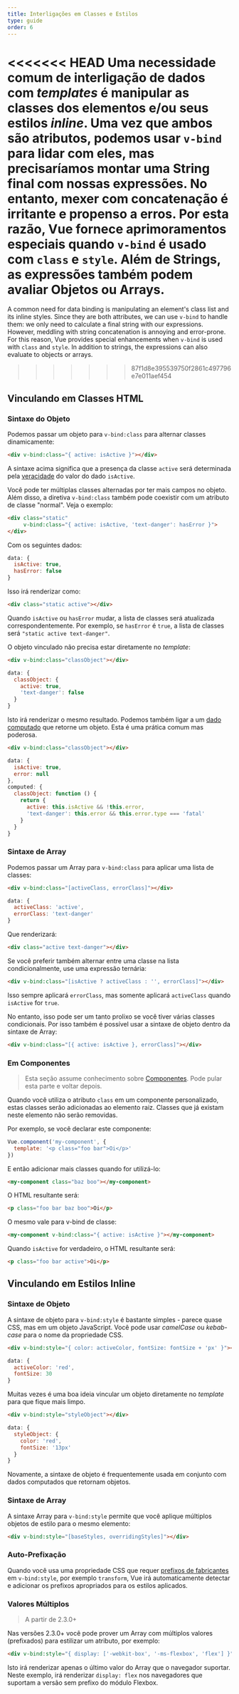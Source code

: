 ```yaml
---
title: Interligações em Classes e Estilos
type: guide
order: 6
---
```


<<<<<<< HEAD
Uma necessidade comum de interligação de dados com _templates_ é manipular as classes dos elementos e/ou seus estilos _inline_. Uma vez que ambos são atributos, podemos usar `v-bind` para lidar com eles, mas precisaríamos montar uma String final com nossas expressões. No entanto, mexer com concatenação é irritante e propenso a erros. Por esta razão, Vue fornece aprimoramentos especiais quando `v-bind` é usado com `class` e `style`. Além de Strings, as expressões também podem avaliar Objetos ou Arrays.
=======
A common need for data binding is manipulating an element's class list and its inline styles. Since they are both attributes, we can use `v-bind` to handle them: we only need to calculate a final string with our expressions. However, meddling with string concatenation is annoying and error-prone. For this reason, Vue provides special enhancements when `v-bind` is used with `class` and `style`. In addition to strings, the expressions can also evaluate to objects or arrays.
>>>>>>> 87f1d8e395539750f2861c497796e7e011aef454

## Vinculando em Classes HTML

### Sintaxe do Objeto

Podemos passar um objeto para `v-bind:class` para alternar classes dinamicamente:

``` html
<div v-bind:class="{ active: isActive }"></div>
```

A sintaxe acima significa que a presença da classe `active` será determinada pela [veracidade](https://developer.mozilla.org/en-US/docs/Glossary/Truthy) do valor do dado `isActive`.

Você pode ter múltiplas classes alternadas por ter mais campos no objeto. Além disso, a diretiva `v-bind:class` também pode coexistir com um atributo de classe "normal". Veja o exemplo:

``` html
<div class="static"
     v-bind:class="{ active: isActive, 'text-danger': hasError }">
</div>
```

Com os seguintes dados:

``` js
data: {
  isActive: true,
  hasError: false
}
```

Isso irá renderizar como:

``` html
<div class="static active"></div>
```

Quando `isActive` ou `hasError` mudar, a lista de classes será atualizada correspondentemente. Por exemplo, se `hasError` é `true`, a lista de classes será `"static active text-danger"`.

O objeto vinculado não precisa estar diretamente no _template_:

``` html
<div v-bind:class="classObject"></div>
```
``` js
data: {
  classObject: {
    active: true,
    'text-danger': false
  }
}
```

Isto irá renderizar o mesmo resultado. Podemos também ligar a um [dado computado](computed.html) que retorne um objeto. Esta é uma prática comum mas poderosa.

``` html
<div v-bind:class="classObject"></div>
```
``` js
data: {
  isActive: true,
  error: null
},
computed: {
  classObject: function () {
    return {
      active: this.isActive && !this.error,
      'text-danger': this.error && this.error.type === 'fatal'
    }
  }
}
```

### Sintaxe de Array

Podemos passar um Array para `v-bind:class` para aplicar uma lista de classes:

``` html
<div v-bind:class="[activeClass, errorClass]"></div>
```
``` js
data: {
  activeClass: 'active',
  errorClass: 'text-danger'
}
```

Que renderizará:

``` html
<div class="active text-danger"></div>
```

Se você preferir também alternar entre uma classe na lista condicionalmente, use uma expressão ternária:

``` html
<div v-bind:class="[isActive ? activeClass : '', errorClass]"></div>
```

Isso sempre aplicará `errorClass`, mas somente aplicará `activeClass` quando `isActive` for `true`.

No entanto, isso pode ser um tanto prolixo se você tiver várias classes condicionais. Por isso também é possível usar a sintaxe de objeto dentro da sintaxe de Array:

``` html
<div v-bind:class="[{ active: isActive }, errorClass]"></div>
```

### Em Componentes

> Esta seção assume conhecimento sobre [Componentes](components.html). Pode pular esta parte e voltar depois.

Quando você utiliza o atributo `class` em um componente personalizado, estas classes serão adicionadas ao elemento raiz. Classes que já existam neste elemento não serão removidas.

Por exemplo, se você declarar este componente:

``` js
Vue.component('my-component', {
  template: '<p class="foo bar">Oi</p>'
})
```

E então adicionar mais classes quando for utilizá-lo:

``` html
<my-component class="baz boo"></my-component>
```

O HTML resultante será:

``` html
<p class="foo bar baz boo">Oi</p>
```

O mesmo vale para v-bind de classe:

``` html
<my-component v-bind:class="{ active: isActive }"></my-component>
```

Quando `isActive` for verdadeiro, o HTML resultante será:

``` html
<p class="foo bar active">Oi</p>
```

## Vinculando em Estilos Inline

### Sintaxe de Objeto

A sintaxe de objeto para `v-bind:style` é bastante simples - parece quase CSS, mas em um objeto JavaScript. Você pode usar _camelCase_ ou _kebab-case_ para o nome da propriedade CSS.

``` html
<div v-bind:style="{ color: activeColor, fontSize: fontSize + 'px' }"></div>
```
``` js
data: {
  activeColor: 'red',
  fontSize: 30
}
```

Muitas vezes é uma boa ideia vincular um objeto diretamente no _template_ para que fique mais limpo.

``` html
<div v-bind:style="styleObject"></div>
```
``` js
data: {
  styleObject: {
    color: 'red',
    fontSize: '13px'
  }
}
```

Novamente, a sintaxe de objeto é frequentemente usada em conjunto com dados computados que retornam objetos.

### Sintaxe de Array

A sintaxe Array para `v-bind:style` permite que você aplique múltiplos objetos de estilo para o mesmo elemento:

``` html
<div v-bind:style="[baseStyles, overridingStyles]"></div>
```

### Auto-Prefixação

Quando você usa uma propriedade CSS que requer [prefixos de fabricantes](https://developer.mozilla.org/en-US/docs/Glossary/Vendor_Prefix) em `v-bind:style`, por exemplo `transform`, Vue irá automaticamente detectar e adicionar os prefixos apropriados para os estilos aplicados.

### Valores Múltiplos

> A partir de 2.3.0+

Nas versões 2.3.0+ você pode prover um Array com múltiplos valores (prefixados) para estilizar um atributo, por exemplo:

``` html
<div v-bind:style="{ display: ['-webkit-box', '-ms-flexbox', 'flex'] }"></div>
```

Isto irá renderizar apenas o último valor do Array que o navegador suportar. Neste exemplo, irá renderizar `display: flex` nos navegadores que suportam a versão sem prefixo do módulo Flexbox.
